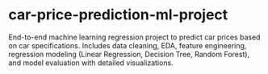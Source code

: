 # car-price-prediction-ml-project
End-to-end machine learning regression project to predict car prices based on car specifications. Includes data cleaning, EDA, feature engineering, regression modeling (Linear Regression, Decision Tree, Random Forest), and model evaluation with detailed visualizations.

